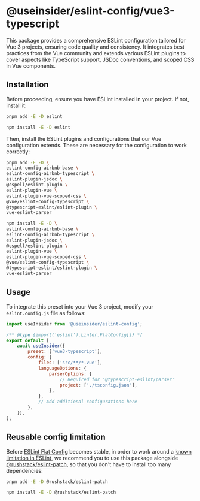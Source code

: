 # @useinsider/eslint-config/vue3-typescript

This package provides a comprehensive ESLint configuration tailored for Vue 3
projects, ensuring code quality and consistency. It integrates best practices
from the Vue community and extends various ESLint plugins to cover aspects like
TypeScript support, JSDoc conventions, and scoped CSS in Vue components.

## Installation

Before proceeding, ensure you have ESLint installed in your project.
If not, install it:

```bash
pnpm add -E -D eslint
```

```bash
npm install -E -D eslint
```

Then, install the ESLint plugins and configurations that our Vue configuration
extends. These are necessary for the configuration to work correctly:

```bash
pnpm add -E -D \
eslint-config-airbnb-base \
eslint-config-airbnb-typescript \
eslint-plugin-jsdoc \
@cspell/eslint-plugin \
eslint-plugin-vue \
eslint-plugin-vue-scoped-css \
@vue/eslint-config-typescript \
@typescript-eslint/eslint-plugin \
vue-eslint-parser
```

```bash
npm install -E -D \
eslint-config-airbnb-base \
eslint-config-airbnb-typescript \
eslint-plugin-jsdoc \
@cspell/eslint-plugin \
eslint-plugin-vue \
eslint-plugin-vue-scoped-css \
@vue/eslint-config-typescript \
@typescript-eslint/eslint-plugin \
vue-eslint-parser
```

## Usage

To integrate this preset into your Vue 3 project, modify your `eslint.config.js`
file as follows:

```js
import useInsider from '@useinsider/eslint-config';

/** @type {import('eslint').Linter.FlatConfig[]} */
export default [
    await useInsider({
        preset: ['vue3-typescript'],
        config: {
            files: ['src/**/*.vue'],
            languageOptions: {
                parserOptions: {
                    // Required for '@typescript-eslint/parser'
                    project: ['./tsconfig.json'],
                },
            },
            // Add additional configurations here
        },
    }),
];
```

## Reusable config limitation

Before [ESLint Flat Config] becomes stable, in order to work around a
[known limitation in ESLint], we recommend you to use this package alongside
[@rushstack/eslint-patch], so that you don't have to install too many
dependencies:

```bash
pnpm add -E -D @rushstack/eslint-patch
```
```bash
npm install -E -D @rushstack/eslint-patch
```

[ESLint Flat Config]: https://eslint.org/docs/latest/use/configure/configuration-files-new
[known limitation in ESLint]: https://github.com/eslint/eslint/issues/3458
[@rushstack/eslint-patch]: https://www.npmjs.com/package/@rushstack/eslint-patch
